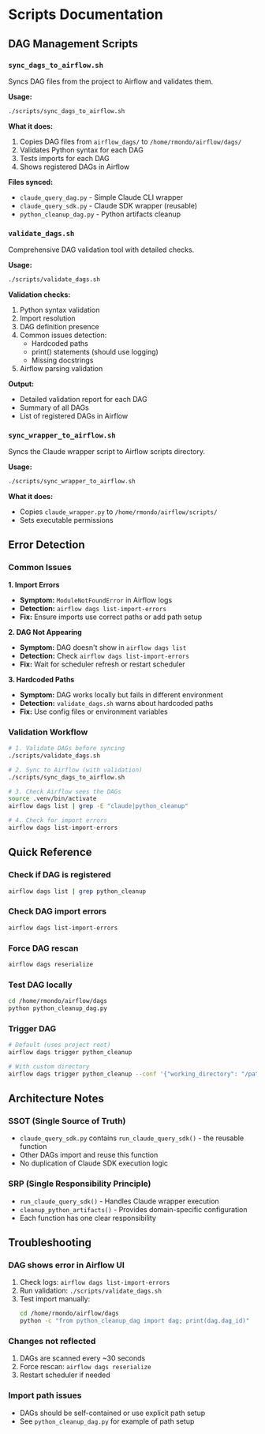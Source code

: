 # Scripts Documentation

## DAG Management Scripts

### `sync_dags_to_airflow.sh`

Syncs DAG files from the project to Airflow and validates them.

**Usage:**
```bash
./scripts/sync_dags_to_airflow.sh
```

**What it does:**
1. Copies DAG files from `airflow_dags/` to `/home/rmondo/airflow/dags/`
2. Validates Python syntax for each DAG
3. Tests imports for each DAG
4. Shows registered DAGs in Airflow

**Files synced:**
- `claude_query_dag.py` - Simple Claude CLI wrapper
- `claude_query_sdk.py` - Claude SDK wrapper (reusable)
- `python_cleanup_dag.py` - Python artifacts cleanup

### `validate_dags.sh`

Comprehensive DAG validation tool with detailed checks.

**Usage:**
```bash
./scripts/validate_dags.sh
```

**Validation checks:**
1. Python syntax validation
2. Import resolution
3. DAG definition presence
4. Common issues detection:
   - Hardcoded paths
   - print() statements (should use logging)
   - Missing docstrings
5. Airflow parsing validation

**Output:**
- Detailed validation report for each DAG
- Summary of all DAGs
- List of registered DAGs in Airflow

### `sync_wrapper_to_airflow.sh`

Syncs the Claude wrapper script to Airflow scripts directory.

**Usage:**
```bash
./scripts/sync_wrapper_to_airflow.sh
```

**What it does:**
- Copies `claude_wrapper.py` to `/home/rmondo/airflow/scripts/`
- Sets executable permissions

## Error Detection

### Common Issues

**1. Import Errors**
- **Symptom:** `ModuleNotFoundError` in Airflow logs
- **Detection:** `airflow dags list-import-errors`
- **Fix:** Ensure imports use correct paths or add path setup

**2. DAG Not Appearing**
- **Symptom:** DAG doesn't show in `airflow dags list`
- **Detection:** Check `airflow dags list-import-errors`
- **Fix:** Wait for scheduler refresh or restart scheduler

**3. Hardcoded Paths**
- **Symptom:** DAG works locally but fails in different environment
- **Detection:** `validate_dags.sh` warns about hardcoded paths
- **Fix:** Use config files or environment variables

### Validation Workflow

```bash
# 1. Validate DAGs before syncing
./scripts/validate_dags.sh

# 2. Sync to Airflow (with validation)
./scripts/sync_dags_to_airflow.sh

# 3. Check Airflow sees the DAGs
source .venv/bin/activate
airflow dags list | grep -E "claude|python_cleanup"

# 4. Check for import errors
airflow dags list-import-errors
```

## Quick Reference

### Check if DAG is registered
```bash
airflow dags list | grep python_cleanup
```

### Check DAG import errors
```bash
airflow dags list-import-errors
```

### Force DAG rescan
```bash
airflow dags reserialize
```

### Test DAG locally
```bash
cd /home/rmondo/airflow/dags
python python_cleanup_dag.py
```

### Trigger DAG
```bash
# Default (uses project root)
airflow dags trigger python_cleanup

# With custom directory
airflow dags trigger python_cleanup --conf '{"working_directory": "/path/to/repo"}'
```

## Architecture Notes

### SSOT (Single Source of Truth)
- `claude_query_sdk.py` contains `run_claude_query_sdk()` - the reusable function
- Other DAGs import and reuse this function
- No duplication of Claude SDK execution logic

### SRP (Single Responsibility Principle)
- `run_claude_query_sdk()` - Handles Claude wrapper execution
- `cleanup_python_artifacts()` - Provides domain-specific configuration
- Each function has one clear responsibility

## Troubleshooting

### DAG shows error in Airflow UI
1. Check logs: `airflow dags list-import-errors`
2. Run validation: `./scripts/validate_dags.sh`
3. Test import manually:
   ```bash
   cd /home/rmondo/airflow/dags
   python -c "from python_cleanup_dag import dag; print(dag.dag_id)"
   ```

### Changes not reflected
1. DAGs are scanned every ~30 seconds
2. Force rescan: `airflow dags reserialize`
3. Restart scheduler if needed

### Import path issues
- DAGs should be self-contained or use explicit path setup
- See `python_cleanup_dag.py` for example of path setup
